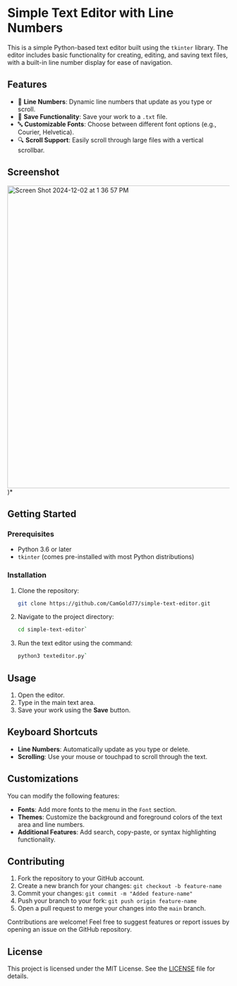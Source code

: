 # **Simple Text Editor with Line Numbers**

This is a simple Python-based text editor built using the `tkinter` library. The editor includes basic functionality for creating, editing, and saving text files, with a built-in line number display for ease of navigation.

## **Features**

- 📄 **Line Numbers**: Dynamic line numbers that update as you type or scroll.
- 💾 **Save Functionality**: Save your work to a `.txt` file.
- 🔤 **Customizable Fonts**: Choose between different font options (e.g., Courier, Helvetica).
- 🔍 **Scroll Support**: Easily scroll through large files with a vertical scrollbar.

## **Screenshot**
<img width="687" alt="Screen Shot 2024-12-02 at 1 36 57 PM" src="https://github.com/user-attachments/assets/17743c3d-d349-4b3b-b08c-29727b510f7f">
)*

## **Getting Started**

### **Prerequisites**
- Python 3.6 or later
- `tkinter` (comes pre-installed with most Python distributions)

### **Installation**
1. Clone the repository:
   ```bash
   git clone https://github.com/CamGold77/simple-text-editor.git

2. Navigate to the project directory:
   ```bash
   cd simple-text-editor`
4. Run the text editor using the command:
   ```bash
   python3 texteditor.py`

## **Usage**

1. Open the editor.
2. Type in the main text area.
3. Save your work using the **Save** button.

## **Keyboard Shortcuts**

- **Line Numbers**: Automatically update as you type or delete.
- **Scrolling**: Use your mouse or touchpad to scroll through the text.

## **Customizations**

You can modify the following features:
- **Fonts**: Add more fonts to the menu in the `Font` section.
- **Themes**: Customize the background and foreground colors of the text area and line numbers.
- **Additional Features**: Add search, copy-paste, or syntax highlighting functionality.

## **Contributing**

1. Fork the repository to your GitHub account.
2. Create a new branch for your changes: `git checkout -b feature-name`
3. Commit your changes: `git commit -m "Added feature-name"`
4. Push your branch to your fork: `git push origin feature-name`
5. Open a pull request to merge your changes into the `main` branch.

Contributions are welcome! Feel free to suggest features or report issues by opening an issue on the GitHub repository.

## **License**

This project is licensed under the MIT License. See the [LICENSE](LICENSE) file for details.
